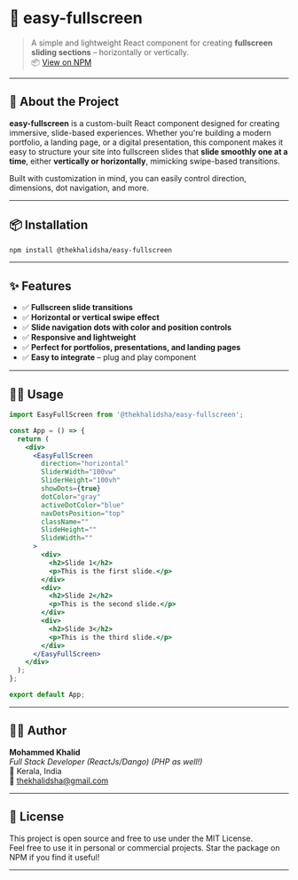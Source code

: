 # 🧩 easy-fullscreen

> A simple and lightweight React component for creating **fullscreen sliding sections** – horizontally or vertically.  
> 📦 [View on NPM](https://www.npmjs.com/package/@thekhalidsha/easy-fullscreen)

---

## 🚀 About the Project

**easy-fullscreen** is a custom-built React component designed for creating immersive, slide-based experiences. Whether you're building a modern portfolio, a landing page, or a digital presentation, this component makes it easy to structure your site into fullscreen slides that **slide smoothly one at a time**, either **vertically or horizontally**, mimicking swipe-based transitions.

Built with customization in mind, you can easily control direction, dimensions, dot navigation, and more.

---

## 📦 Installation

```bash
npm install @thekhalidsha/easy-fullscreen
```

---

## ✨ Features

- ✅ **Fullscreen slide transitions**  
- ✅ **Horizontal or vertical swipe effect**  
- ✅ **Slide navigation dots with color and position controls**  
- ✅ **Responsive and lightweight**  
- ✅ **Perfect for portfolios, presentations, and landing pages**  
- ✅ **Easy to integrate** – plug and play component  

---

## 🧑‍💻 Usage

```jsx
import EasyFullScreen from '@thekhalidsha/easy-fullscreen';

const App = () => {
  return (
    <div>
      <EasyFullScreen
        direction="horizontal"
        SliderWidth="100vw"
        SliderHeight="100vh"
        showDots={true}
        dotColor="gray"
        activeDotColor="blue"
        navDotsPosition="top"
        className=""
        SlideHeight=""
        SlideWidth=""
      >
        <div>
          <h2>Slide 1</h2>
          <p>This is the first slide.</p>
        </div>
        <div>
          <h2>Slide 2</h2>
          <p>This is the second slide.</p>
        </div>
        <div>
          <h2>Slide 3</h2>
          <p>This is the third slide.</p>
        </div>
      </EasyFullScreen>
    </div>
  );
};

export default App;
```

---

## 👨‍💻 Author

**Mohammed Khalid**  
*Full Stack Developer (ReactJs/Dango) (PHP as well!)*  
📍 Kerala, India  
📧 thekhalidsha@gmail.com

---

## 📝 License

This project is open source and free to use under the MIT License.  
Feel free to use it in personal or commercial projects. Star the package on NPM if you find it useful!

---